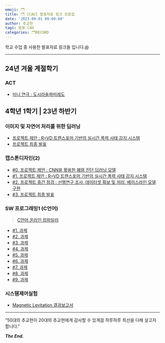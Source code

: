 ```yaml
---
emoji: 🗂️
title: 🗂️ [CAU] 발표자료 링크 모음집
date: '2023-09-01 09:00:00'
author: 추교현
tags: 발표 CAU
categories: 🗂️RECORD
---
```


학교 수업 중 사용한 발표자료 링크들 입니다.@

---

## 24년 겨울 계절학기

### ACT

- [미니 연극 : 도시라솔파미레도](https://www.miricanvas.com/v/12rr7se)

## 4학년 1학기 | 23년 하반기

### 이미지 및 자연어 처리를 위한 딥러닝

- [프로젝트 제안 : R=VD 트랜스포머 기반의 실시간 폭력 사태 감지 시스템](https://www.miricanvas.com/v/12gd8tf)
- [프로젝트 최종 발표](https://www.miricanvas.com/v/12q02jm)

### 캡스톤디자인(2)

- [#0. 프로젝트 제안 : CNN을 활용한 폐렴 진단 딥러닝 모델](https://www.miricanvas.com/v/12gkmd2)
- [#1. 프로젝트 제안 : R=VD 트랜스포머 기반의 실시간 폭력 사태 감지 시스템](https://www.miricanvas.com/v/12kqjie)
- [#2. 프로젝트 중간 점검 : 선행연구 조사, 데이터셋 확보 및 처리, 베이스라인 모델 구현](https://www.miricanvas.com/v/12nevnf)
- [#3. 프로젝트 최종 발표](https://www.miricanvas.com/v/12pk8hx)

### SW 프로그래밍1 (C언어)

> [C언어 온라인 컴파일러](https://www.programiz.com/c-programming/online-compiler/)

- [#1. 과제](https://scott-choo.notion.site/3-HW-1-b4282693f9934fd7850303606a5d026f?pvs=4)
- [#2. 과제](https://scott-choo.notion.site/4-HW-2-e6bf1eb47cfb4485a0b6084e59ba479e?pvs=4)
- [#3. 과제](https://scott-choo.notion.site/7-HW-3-ab5ecb7d48b54922ac0c05f572beef17?pvs=4)
- [#4. 과제](https://scott-choo.notion.site/10-HW-4-fd8e361727a745d190af2d584e6de93b?pvs=4)
- [#5. 과제](https://scott-choo.notion.site/11-HW-5-3d6d92e660984487866cf2fcd81fec9a?pvs=4)
- [#6. 과제](https://scott-choo.notion.site/12-HW-6-26c737fb0fff4d81a503dfc4baba24c0?pvs=4)
- [#7. 과제](https://scott-choo.notion.site/13-HW-7-21edca7f913547509b4e77fada7f0384?pvs=4)
- [#8. 과제](https://scott-choo.notion.site/14-HW-8-b27a8bb75fb640a9af92087229e011aa?pvs=4)
- [#9. 과제](https://scott-choo.notion.site/15-HW-9-fadc16af521542058ba2552b838f6a83?pvs=4)

### 시스템제어실험

- [Magnetic Levitation 결과보고서](https://scott-choo.notion.site/Magnetic-Levitation-4b3ac308fb334862bf12ea077a7a3421?pvs=4)

---

"50대의 추교현이 20대의 추교현에게 감사할 수 있게끔 하루하루 최선을 다해 살고자 합니다."

**_The End._**
